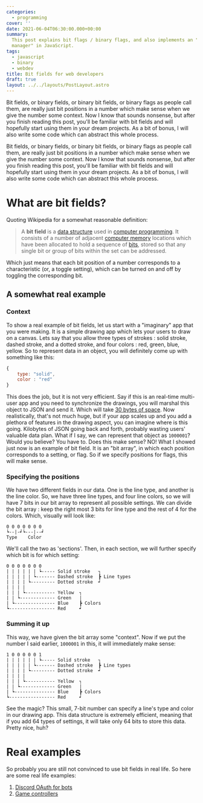 ```yaml
---
categories:
  - programming
cover: ''
date: 2021-06-04T06:30:00.000+00:00
summary:
  This post explains bit flags / binary flags, and also implements an "flag
  manager" in JavaScript.
tags:
  - javascript
  - binary
  - webdev
title: Bit fields for web developers
draft: true
layout: ../../layouts/PostLayout.astro
---
```


Bit fields, or binary fields, or binary bit fields, or binary flags as people call them, are really just bit positions in a number which make sense when we give the number some context. Now I know that sounds nonsense, but after you finish reading this post, you'll be familiar with bit fields and will hopefully start using them in your dream projects. As a bit of bonus, I will also write some code which can abstract this whole process.

Bit fields, or binary fields, or binary bit fields, or binary flags as people call them, are really just bit positions in a number which make sense when we give the number some context. Now I know that sounds nonsense, but after you finish reading this post, you'll be familiar with bit fields and will hopefully start using them in your dream projects. As a bit of bonus, I will also write some code which can abstract this whole process.

# What are bit fields?

Quoting Wikipedia for a somewhat reasonable definition:

> A **bit field** is a [data structure](https://en.wikipedia.org/wiki/Data_structure 'Computer programming') used in [computer programming](https://en.wikipedia.org/wiki/Computer_programming). It consists of a number of adjacent [computer memory](https://en.wikipedia.org/wiki/Computer_memory 'Computer memory') locations which have been allocated to hold a sequence of [bits](https://en.wikipedia.org/wiki/Bit 'Bit'), stored so that any single bit or group of bits within the set can be addressed.

Which just means that each bit position of a number corresponds to a characteristic (or, a toggle setting), which can be turned on and off by toggling the corresponding bit.

## A somewhat real example

### Context

To show a real example of bit fields, let us start with a "imaginary" app that you were making. It is a simple drawing app which lets your users to draw on a canvas. Lets say that you allow three types of strokes : solid stroke, dashed stroke, and a dotted stroke, and four colors : red, green, blue, yellow. So to represent data in an object, you will definitely come up with something like this:

```javascript
{
	type: "solid",
	color : "red"
}
```

This does the job, but it is not very efficient. Say if this is an real-time multi-user app and you need to synchronize the drawings, you will marshal this object to JSON and send it. Which will take [30 bytes of space](https://www.geeksforgeeks.org/how-to-get-the-length-of-a-string-in-bytes-in-javascript/). Now realistically, that's not much huge, but if your app scales up and you add a plethora of features in the drawing aspect, you can imagine where is this going. Kilobytes of JSON going back and forth, probably wasting users' valuable data plan. What if I say, we can represent that object as `1000001`? Would you believe? You have to. Does this make sense? NO! What I showed just now is an example of bit field. It is an "bit array", in which each position corresponds to a setting, or flag. So if we specify positions for flags, this will make sense.

### Specifying the positions

We have two different fields in our data. One is the line type, and another is the line color. So, we have three line types, and four line colors, so we will have 7 bits in our bit array to represent all possible settings. We can divide the bit array : keep the right most 3 bits for line type and the rest of 4 for the colors. Which, visually will look like:

    0 0 0 0 0 0 0
    ┕--|-┙┕---|--┙
    Type	Color

We'll call the two as 'sections'. Then, in each section, we will further specify which bit is for which setting:

    0 0 0 0 0 0 0
    | | | | | | ┕----- Solid stroke   ┐
    | | | | | ┕------- Dashed stroke  ┣ Line types
    | | | | ┕--------- Dotted stroke  ┙
    | | | |
    | | | ┕----------- Yellow  ┐
    | | ┕------------- Green   |
    | ┕--------------- Blue    ┣ Colors
    ┕----------------- Red     ┙

### Summing it up

This way, we have given the bit array some "context". Now if we put the number I said earlier, `1000001` in this, it will immediately make sense:

    1 0 0 0 0 0 1
    | | | | | | ┕----- Solid stroke   ┐
    | | | | | ┕------- Dashed stroke  ┣ Line types
    | | | | ┕--------- Dotted stroke  ┙
    | | | |
    | | | ┕----------- Yellow  ┐
    | | ┕------------- Green   |
    | ┕--------------- Blue    ┣ Colors
    ┕----------------- Red     ┙

See the magic? This small, 7-bit number can specify a line's type and color in our drawing app. This data structure is extremely efficient, meaning that if you add 64 types of settings, it will take only 64 bits to store this data. Pretty nice, huh?

# Real examples

So probably you are still not convinced to use bit fields in real life. So here are some real life examples:

1. [Discord OAuth for bots](https://discord.com/developers/docs/topics/oauth2#shared-resources-oauth2-scopes)
2. [Game controllers](https://en.wikipedia.org/wiki/Bit_field#:~:text=/*%20Each%20of%20these,return%20gameControllerStatus%20%26%20key%3B%20%7D)
